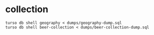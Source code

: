 # collection

```
turso db shell geography < dumps/geography-dump.sql
turso db shell beer-collection < dumps/beer-collection-dump.sql
```

